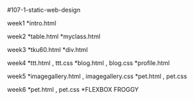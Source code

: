 #107-1-static-web-design

week1
*intro.html

week2
*table.html
*myclass.html

week3
*tku60.html
*div.html

week4
*ttt.html , ttt.css
*blog.html , blog.css
*profile.html

week5
*imagegallery.html , imagegallery.css
*pet.html , pet.css

week6
*pet.html , pet.css
*FLEXBOX FROGGY

